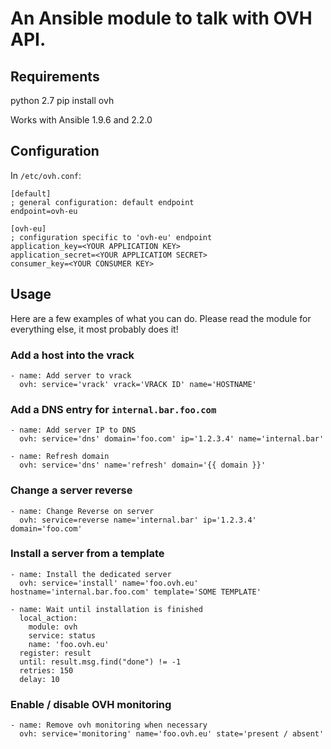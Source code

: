 # An Ansible module to talk with OVH API.

## Requirements
python 2.7
pip install ovh

Works with Ansible 1.9.6 and 2.2.0

## Configuration

In `/etc/ovh.conf`:

```
[default]
; general configuration: default endpoint
endpoint=ovh-eu

[ovh-eu]
; configuration specific to 'ovh-eu' endpoint
application_key=<YOUR APPLICATION KEY>
application_secret=<YOUR APPLICATIOM SECRET>
consumer_key=<YOUR CONSUMER KEY>
```

## Usage

Here are a few examples of what you can do. Please read the module for everything else, it most probably does it!

### Add a host into the vrack

```
- name: Add server to vrack
  ovh: service='vrack' vrack='VRACK ID' name='HOSTNAME'
```

### Add a DNS entry for `internal.bar.foo.com`

```
- name: Add server IP to DNS
  ovh: service='dns' domain='foo.com' ip='1.2.3.4' name='internal.bar'

- name: Refresh domain
  ovh: service='dns' name='refresh' domain='{{ domain }}'
```

### Change a server reverse

```
- name: Change Reverse on server
  ovh: service=reverse name='internal.bar' ip='1.2.3.4' domain='foo.com' 
```


### Install a server from a template

```
- name: Install the dedicated server
  ovh: service='install' name='foo.ovh.eu' hostname='internal.bar.foo.com' template='SOME TEMPLATE'

- name: Wait until installation is finished
  local_action:
    module: ovh
    service: status
    name: 'foo.ovh.eu'
  register: result
  until: result.msg.find("done") != -1
  retries: 150
  delay: 10
```

### Enable / disable OVH monitoring

```
- name: Remove ovh monitoring when necessary
  ovh: service='monitoring' name='foo.ovh.eu' state='present / absent'
```
